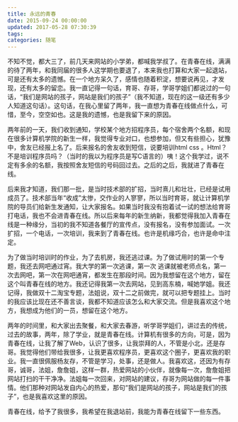 ```yaml
---
title: 永远的青春
date: 2015-09-24 00:00:00
updated: 2017-05-28 07:30:39
tags:
categories: 随笔
---
```

不知不觉，都大三了，前几天来网站的小学弟，都喊我学叔了。在青春在线，满满的待了两年，和我同届的很多人这学期也要退了，本来我也打算和大家一起退站，可是还有太多的遗憾。在一个地方呆久了，感情也随着积淀，想要说再见，才发现，还有太多的留恋。我一直记得一句话，育哥、存哥，学哥学姐们都说过的一句话，“我们是网站的孩子，网站是我们的孩子”（我不知道，现在的这一级还有多少人知道这句话）。这句话，在我心里留了两年，我一直想为青春在线做点什么，可惜，至今，空空如也。这是我的遗憾，也是我留下来的原因。

两年前的一天，我们收到通知，学校某个地方招程序员，每个宿舍两个名额，和现在很多计算机学院的新生一样，我觉得专业对口，也想参加，但又有些担心，犹豫中，舍友已经报上名了。后来报名的舍友收到短信，说要培训html  css 。Html？不是培训程序员吗？（当时的我以为程序员是写C语言的）咦！这个我学过，说不定有多余的名额，我按照舍友短信的号码回过去。之后的之后，我就进了青春在线。

后来我才知道，我们那一批，是当时技术部的扩招，当时熹儿和壮壮，已经是试用成员了。技术部当年“收成”太惨，交作业的人寥寥，所以当时育哥，就让计算机学院的导员们给新生发通知，让大家报名。如果当时我没有抱着试一试的想法给育哥打电话，我也不会进青春在线。所以后来每年的新生纳新，我都觉得我加入青春在线是一种缘分，当初的我不知道各餐厅的宣传点，没有报名，没有参加面试。一次扩招，一个电话，一次培训，我来到了青春在线。也许是机缘巧合，也许是命中注定。

为了做当时培训时的作业，为了去机房，我还逃过课。为了做试用时的第一个专题，我还去网吧通过宵。我大学的第一次逃课，第一次 逃课就被老师点名，第一次去网吧，第一次在网吧通宵，都发生在那段时间。因为我想留在这个地方，留在这个叫青春在线的地方。我还记得我第一次去网站，见到高东楠，喊她学姐。我还记得，我做双十二淘宝专题，法姐说，双十二之前做完，就可以把专题挂上。当时的我应该比现在还不善言谈，我都不知道应该怎么和大家交流。但是我喜欢这个地方，我想成为他们的一员，想留在这个地方。

两年的时间里，和大家出去聚餐，和大家去春游，听学哥学姐们，讲过去的传统，过去的故事，两年，除了学业，就是青春在线。计算机有很多的方向，可是，因为青春在线，让我了解了Web，认识了很多，让我崇拜的人，不管是小北，还是存哥。我觉得他们带给我很多，让我更喜欢程序员，更喜欢这个圈子，更喜欢我的职业。我一直很佩服杨友存，不管是学习，处事，还是做人。我喜欢这，还因为有存哥，诚哥，法姐，詹詹姐，这样一群，热爱网站的小伙伴，就像每一次，詹詹姐把网站打扫的干干净净。法姐每一次回来，对网站的建议，存哥为网站做的每一件事情。他们那种对网站发自内心的热爱，那句“我们是网站的孩子，网站是我们的孩子”，也是我喜欢这里的原因。

青春在线，给予了我很多，我希望在我退站前，我能为青春在线留下一些东西。

